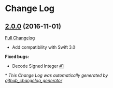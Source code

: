 # Change Log

## [2.0.0](https://github.com/yageek/LEB128/tree/2.0.0) (2016-11-01)
[Full Changelog](https://github.com/yageek/LEB128/compare/1.0.0...2.0.0)
- Add compatibility with Swift 3.0

**Fixed bugs:**

- Decode Signed Integer [\#1](https://github.com/yageek/LEB128/issues/1)



\* *This Change Log was automatically generated by [github_changelog_generator](https://github.com/skywinder/Github-Changelog-Generator)*